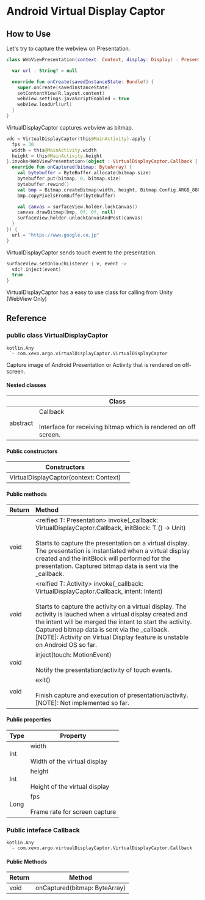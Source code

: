 # Android Virtual Display Captor

## How to Use

Let's try to capture the webview on Presentation.

```kotlin
class WebViewPresentation(context: Context, display: Display) : Presentation(context, display) {

  var url : String? = null

  override fun onCreate(savedInstanceState: Bundle?) {
    super.onCreate(savedInstanceState)
    setContentView(R.layout.content)
    webView.settings.javaScriptEnabled = true
    webView.loadUrl(url)
  }
}
```

VirtualDisplayCaptor captures webview as bitmap.

```kotlin
vdc = VirtualDisplayCaptor(this@MainActivity).apply {
  fps = 30
  width = this@MainActivity.width
  height = this@MainActivity.height
}.invoke<WebViewPresentation>(object : VirtualDisplayCaptor.Callback {
  override fun onCaptured(bitmap: ByteArray) {
    val bytebuffer = ByteBuffer.allocate(bitmap.size)
    bytebuffer.put(bitmap, 0, bitmap.size)
    bytebuffer.rewind()
    val bmp = Bitmap.createBitmap(width, height, Bitmap.Config.ARGB_8888)
    bmp.copyPixelsFromBuffer(bytebuffer)

    val canvas = surfaceView.holder.lockCanvas()
    canvas.drawBitmap(bmp, 0f, 0f, null)
    surfaceView.holder.unlockCanvasAndPost(canvas)
  }
}) {
  url = "https://www.google.co.jp"
}
```

VirtualDisplayCaptor sends touch event to the presentation.

```kotlin
surfaceView.setOnTouchListener { v, event ->
  vdc?.inject(event)
  true
}
```

VirtualDisplayCaptor has a easy to use class for calling from Unity (WebView Only)

## Reference

### public class VirtualDisplayCaptor

```
kotlin.Any
 `- com.xevo.argo.virtualDisplayCaptor.VirtualDisplayCaptor
```

Capture image of Android Presentation or Activity that is rendered on off-screen.

#### Nested classes

|          | Class                                                        |
| -------- | ------------------------------------------------------------ |
| abstract | Callback<br /><br />Interface for receiving bitmap which is rendered on off screen. |

#### Public constructors

| Constructors                           |      |
| -------------------------------------- | ---- |
| VirtualDisplayCaptor(context: Context) |      |

#### Public methods

| Return | Method                                                       |
| ------ | :----------------------------------------------------------- |
| void   | \<reified T: Presentation> invoke(_callback: VirtualDisplayCaptor.Callback, initBlock: T.() -> Unit)<br /><br />Starts to capture the presentation on a virtual display. The presentation is instantiated when  a virtual display created and the initBlock will performed for the presentation. Captured bitmap data is sent via the _callback. |
| void   | \<reified T: Activity> invoke(_callback: VirtualDisplayCaptor.Callback, intent: Intent)<br /><br />Starts to capture the activity on a virtual display. The activity is lauched when  a virtual display created and the intent will be merged the intent to start the activity. Captured bitmap data is sent via the _callback.<br/>[NOTE]: Activity on Virtual Display feature is unstable on Android OS so far. |
| void   | inject(touch: MotionEvent)<br /><br />Notify the presentation/activity of touch events. |
| void   | exit()<br /><br />Finish capture and execution of presentation/activity.<br/>[NOTE]: Not implemented so far. |

#### Public properties 

| Type | Property                                      |
| ---- | --------------------------------------------- |
| Int  | width<br/><br/>Width of the virtual display   |
| Int  | height<br/><br/>Height of the virtual display |
| Long | fps<br/><br/>Frame rate for screen capture    |

### Public inteface Callback

```
kotlin.Any
 `- com.xevo.argo.virtualDisplayCaptor.VirtualDisplayCaptor.Callback
```

#### Public Methods

| Return | Method                        |
| ------ | ----------------------------- |
| void   | onCaptured(bitmap: ByteArray) |


